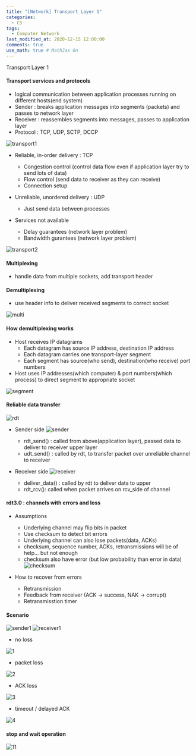```yaml
---
title: "[Network] Transport Layer 1"
categories: 
  - CS
tags:
  - Computer Network
last_modified_at: 2020-12-15 12:00:00
comments: true
use_math: true # MathJax On
---
```


Transport Layer 1

#### Transport services and protocols

- logical communication between application processes running on different hosts(end system)
- Sender : breaks application messages into segments (packets) and passes to network layer
- Receiver : reassembles segments into messages, passes to application layer
- Protocol : TCP, UDP, SCTP, DCCP

![transport1](https://user-images.githubusercontent.com/62474292/114241439-1632cd80-99c4-11eb-8ef8-5c006a6c4cda.png)


- Reliable, in-order delivery : TCP
  - Congestion control (control data flow even if application layer try to send lots of data)
  - Flow control (send data to receiver as they can receive)
  - Connection setup

- Unreliable, unordered delivery : UDP
  - Just send data between processes

- Services not available
  - Delay guarantees (network layer problem)
  - Bandwidth gurantees (network layer problem)

![transport2](https://user-images.githubusercontent.com/62474292/114241607-63af3a80-99c4-11eb-84d6-0be0a9a3a4f6.JPG)

#### Multiplexing
- handle data from multiple sockets, add transport header

#### Demultiplexing
- use header info to deliver received segments to correct socket 

![multi](https://user-images.githubusercontent.com/62474292/114242284-960d6780-99c5-11eb-9d27-47f668ea5b3d.png)

#### How demultiplexing works
- Host receives IP datagrams
  - Each datagram has source IP address, destination IP address
  - Each datagram carries one transport-layer segment
  - Each segment has source(who send), destination(who receive) port numbers
- Host uses IP addresses(which computer) & port numbers(which process) to direct segment to appropriate socket 

![segment](https://user-images.githubusercontent.com/62474292/114242675-42e7e480-99c6-11eb-84e7-bc35ba721a60.png)

#### Reliable data transfer

![rdt](https://user-images.githubusercontent.com/62474292/114243055-e638f980-99c6-11eb-87f3-4fe525b13382.png)

- Sender side
![sender](https://user-images.githubusercontent.com/62474292/114243256-3adc7480-99c7-11eb-9fdc-c4fde94b292c.png)

  - rdt_send() : called from above(application layer), passed data to deliver to receiver upper layer
  - udt_send() : called by rdt, to transfer packet over unreliable channel to receiver
- Receiver side
![receiver](https://user-images.githubusercontent.com/62474292/114243261-3b750b00-99c7-11eb-85cb-63641cd96019.png)

  - deliver_data() : called by rdt to deliver data to upper
  - rdt_rcv(): called when packet arrives on rcv_side of channel
  
#### rdt3.0 : channels with errors and loss
- Assumptions
  - Underlying channel may flip bits in packet
  - Use checksum to detect bit errors
  - Underlying channel can also lose packets(data, ACKs)
  - checksum, sequence number, ACKs, retransmissions will be of help... but not enough
  - checksum also have error (but low probability than error in data)
![checksum](https://user-images.githubusercontent.com/62474292/114246004-87767e80-99cc-11eb-9881-f272166fd8d8.png)

- How to recover from errors
  - Retransmission
  - Feedback from receiver (ACK -> success, NAK -> corrupt)
  - Retransmisstion timer


#### Scenario

![sender1](https://user-images.githubusercontent.com/62474292/114246011-89404200-99cc-11eb-92bf-98fc33e24815.png)
![receiver1](https://user-images.githubusercontent.com/62474292/114246015-8c3b3280-99cc-11eb-8d26-73548d91b0d5.png)

- no loss

![1](https://user-images.githubusercontent.com/62474292/114246185-f5bb4100-99cc-11eb-85fc-60fec2813e64.png)
- packet loss

![2](https://user-images.githubusercontent.com/62474292/114246186-f6ec6e00-99cc-11eb-83a7-19262507925d.png)
- ACK loss

![3](https://user-images.githubusercontent.com/62474292/114246187-f7850480-99cc-11eb-9779-0dbb68cd4dd0.png)
- timeout / delayed ACK

![4](https://user-images.githubusercontent.com/62474292/114246189-f81d9b00-99cc-11eb-84d0-b65e60824ab7.png)

#### stop and wait operation
![11](https://user-images.githubusercontent.com/62474292/114246312-4468db00-99cd-11eb-9dd5-0fc79941a5f4.png)

